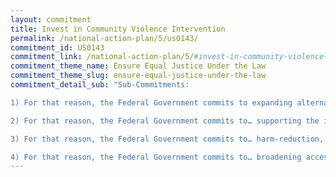 ```yaml
---
layout: commitment
title: Invest in Community Violence Intervention
permalink: /national-action-plan/5/us0143/
commitment_id: US0143
commitment_link: /national-action-plan/5/#invest-in-community-violence-intervention-and-alternatives-to-address-social-crises
commitment_theme_name: Ensure Equal Justice Under the Law
commitment_theme_slug: ensure-equal-justice-under-the-law
commitment_detail_sub: "Sub-Commitments:

1) For that reason, the Federal Government commits to expanding alternative strategies to address the mental health and substance use crises, like funding mobile crisis response units; 

2) For that reason, the Federal Government commits to… supporting the implementation of a dedicated 988 suicide and crisis care hotline; 

3) For that reason, the Federal Government commits to… harm-reduction, treatment, and recovery support for people with substance use disorders, including in prisons and jails;

4) For that reason, the Federal Government commits to… broadening access to social workers, psychologists, and mental health counselors in schools and communities across the country."
---
```


